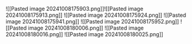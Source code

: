 ![[Pasted image 20241008175903.png]]![[Pasted image 20241008175913.png]]
![[Pasted image 20241008175924.png]]
![[Pasted image 20241008175941.png]]
![[Pasted image 20241008175952.png]]
![[Pasted image 20241008180006.png]]
![[Pasted image 20241008180016.png]]
![[Pasted image 20241008180025.png]]